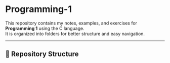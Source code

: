 # Programming-1  

This repository contains my notes, examples, and exercises for **Programming 1** using the C language.  
It is organized into folders for better structure and easy navigation.  

---  

## 📂 Repository Structure  
